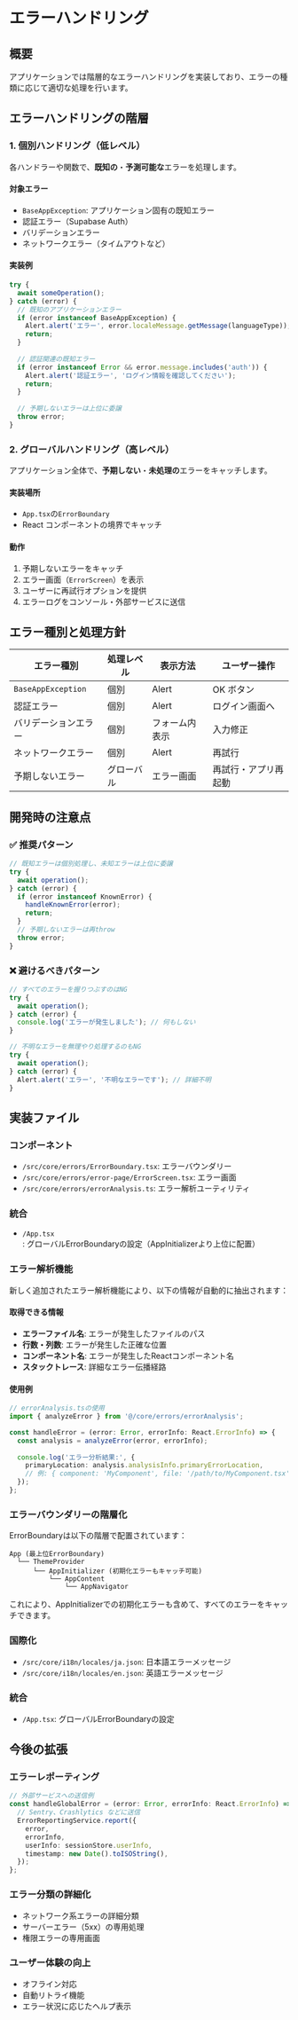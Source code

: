# エラーハンドリング

## 概要
アプリケーションでは階層的なエラーハンドリングを実装しており、エラーの種類に応じて適切な処理を行います。

## エラーハンドリングの階層

### 1. 個別ハンドリング（低レベル）
各ハンドラーや関数で、**既知の**・**予測可能な**エラーを処理します。

#### 対象エラー
- `BaseAppException`: アプリケーション固有の既知エラー
- 認証エラー（Supabase Auth）
- バリデーションエラー
- ネットワークエラー（タイムアウトなど）

#### 実装例
```typescript
try {
  await someOperation();
} catch (error) {
  // 既知のアプリケーションエラー
  if (error instanceof BaseAppException) {
    Alert.alert('エラー', error.localeMessage.getMessage(languageType));
    return;
  }
  
  // 認証関連の既知エラー
  if (error instanceof Error && error.message.includes('auth')) {
    Alert.alert('認証エラー', 'ログイン情報を確認してください');
    return;
  }
  
  // 予期しないエラーは上位に委譲
  throw error;
}
```

### 2. グローバルハンドリング（高レベル）
アプリケーション全体で、**予期しない**・**未処理の**エラーをキャッチします。

#### 実装場所
- `App.tsx`の`ErrorBoundary`
- React コンポーネントの境界でキャッチ

#### 動作
1. 予期しないエラーをキャッチ
2. エラー画面（`ErrorScreen`）を表示
3. ユーザーに再試行オプションを提供
4. エラーログをコンソール・外部サービスに送信

## エラー種別と処理方針

| エラー種別 | 処理レベル | 表示方法 | ユーザー操作 |
|-----------|-----------|---------|------------|
| `BaseAppException` | 個別 | Alert | OK ボタン |
| 認証エラー | 個別 | Alert | ログイン画面へ |
| バリデーションエラー | 個別 | フォーム内表示 | 入力修正 |
| ネットワークエラー | 個別 | Alert | 再試行 |
| 予期しないエラー | グローバル | エラー画面 | 再試行・アプリ再起動 |

## 開発時の注意点

### ✅ 推奨パターン
```typescript
// 既知エラーは個別処理し、未知エラーは上位に委譲
try {
  await operation();
} catch (error) {
  if (error instanceof KnownError) {
    handleKnownError(error);
    return;
  }
  // 予期しないエラーは再throw
  throw error;
}
```

### ❌ 避けるべきパターン
```typescript
// すべてのエラーを握りつぶすのはNG
try {
  await operation();
} catch (error) {
  console.log('エラーが発生しました'); // 何もしない
}

// 不明なエラーを無理やり処理するのもNG
try {
  await operation();
} catch (error) {
  Alert.alert('エラー', '不明なエラーです'); // 詳細不明
}
```

## 実装ファイル

### コンポーネント
- `/src/core/errors/ErrorBoundary.tsx`: エラーバウンダリー
- `/src/core/errors/error-page/ErrorScreen.tsx`: エラー画面
- `/src/core/errors/errorAnalysis.ts`: エラー解析ユーティリティ

### 統合
- `/App.tsx`: グローバルErrorBoundaryの設定（AppInitializerより上位に配置）

### エラー解析機能
新しく追加されたエラー解析機能により、以下の情報が自動的に抽出されます：

#### 取得できる情報
- **エラーファイル名**: エラーが発生したファイルのパス
- **行数・列数**: エラーが発生した正確な位置
- **コンポーネント名**: エラーが発生したReactコンポーネント名
- **スタックトレース**: 詳細なエラー伝播経路

#### 使用例
```typescript
// errorAnalysis.tsの使用
import { analyzeError } from '@/core/errors/errorAnalysis';

const handleError = (error: Error, errorInfo: React.ErrorInfo) => {
  const analysis = analyzeError(error, errorInfo);
  
  console.log('エラー分析結果:', {
    primaryLocation: analysis.analysisInfo.primaryErrorLocation,
    // 例: { component: 'MyComponent', file: '/path/to/MyComponent.tsx', line: '42', column: '15' }
  });
};
```

### エラーバウンダリーの階層化
ErrorBoundaryは以下の階層で配置されています：

```
App (最上位ErrorBoundary)
  └── ThemeProvider
      └── AppInitializer (初期化エラーもキャッチ可能)
          └── AppContent
              └── AppNavigator
```

これにより、AppInitializerでの初期化エラーも含めて、すべてのエラーをキャッチできます。

### 国際化
- `/src/core/i18n/locales/ja.json`: 日本語エラーメッセージ
- `/src/core/i18n/locales/en.json`: 英語エラーメッセージ

### 統合
- `/App.tsx`: グローバルErrorBoundaryの設定

## 今後の拡張

### エラーレポーティング
```typescript
// 外部サービスへの送信例
const handleGlobalError = (error: Error, errorInfo: React.ErrorInfo) => {
  // Sentry、Crashlytics などに送信
  ErrorReportingService.report({
    error,
    errorInfo,
    userInfo: sessionStore.userInfo,
    timestamp: new Date().toISOString(),
  });
};
```

### エラー分類の詳細化
- ネットワーク系エラーの詳細分類
- サーバーエラー（5xx）の専用処理
- 権限エラーの専用画面

### ユーザー体験の向上
- オフライン対応
- 自動リトライ機能
- エラー状況に応じたヘルプ表示
